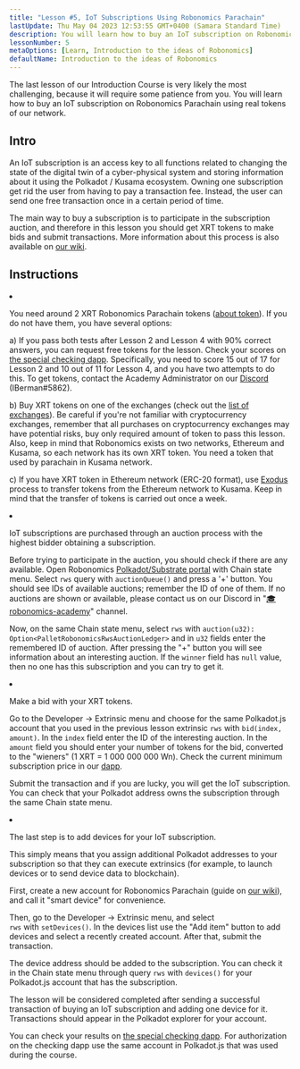 ```yaml
---
title: "Lesson #5, IoT Subscriptions Using Robonomics Parachain"
lastUpdate: Thu May 04 2023 12:53:55 GMT+0400 (Samara Standard Time)
description: You will learn how to buy an IoT subscription on Robonomics Parachain using real tokens of our network.
lessonNumber: 5
metaOptions: [Learn, Introduction to the ideas of Robonomics]
defaultName: Introduction to the ideas of Robonomics
---
```


The last lesson of our Introduction Course is very likely the most challenging, because it will require some patience from you. You will learn how to buy an IoT subscription on Robonomics Parachain using real tokens of our network.


## Intro

An IoT subscription is an access key to all functions related to changing the state of the digital twin of a cyber-physical system and storing information about it using the Polkadot / Kusama ecosystem. Owning one subscription get rid the user from having to pay a transaction fee. Instead, the user can send one free transaction once in a certain period of time.

The main way to buy a subscription is to participate in the subscription auction, and therefore in this lesson you should get XRT tokens to make bids and submit transactions. More information about this process is also available on [our wiki](https://wiki.robonomics.network/docs/get-subscription).

## Instructions

<List type="numbers">

<li>

You need around 2 XRT Robonomics Parachain tokens ([about token](https://robonomics.network/xrt/)). If you do not have them, you have several options:

a) If you pass both tests after Lesson 2 and Lesson 4 with 90% correct answers, you can request free tokens for the lesson. Check your scores on [the special checking dapp](https://lk.robonomics.academy/). Specifically, you need to score 15 out of 17 for Lesson 2 and 10 out of 11 for Lesson 4, and you have two attempts to do this. To get tokens, contact the Academy Administrator on our [Discord](https://discord.gg/xqDgG3EGm9) (IBerman#5862).

b) Buy XRT tokens on one of the exchanges (check out the [list of exchanges](https://www.coingecko.com/en/coins/robonomics-network#markets/)). Be careful if you're not familiar with cryptocurrency exchanges, remember that all purchases on cryptocurrency exchanges may have potential risks, buy only required amount of token to pass this lesson. Also, keep in mind that Robonomics exists on two networks, Ethereum and Kusama, so each network has its own XRT token. You need a token that used by parachain in Kusama network.

c) If you have XRT token in Ethereum network (ERC-20 format), use [Exodus](https://old.dapp.robonomics.network/#/exodus) process to transfer tokens from the Ethereum network to Kusama. Keep in mind that the transfer of tokens is carried out once a week.

</li>

<li>

IoT subscriptions are purchased through an auction process with the highest bidder obtaining a subscription.

Before trying to participate in the auction, you should check if there are any available. Open Robonomics [Polkadot/Substrate portal](https://polkadot.js.org/apps/?rpc=wss%3A%2F%2Fkusama.rpc.robonomics.network%2F#/chainstate) with Chain state menu. Select <code>rws</code> query with <code>auctionQueue()</code> and press a '+' button. You should see IDs of available auctions; remember the ID of one of them. If no auctions are shown or available, please contact us on our Discord in "[🎓robonomics-academy](https://discord.com/channels/803947358492557312/803947358492557315)" channel.

Now, on the same Chain state menu, select  <code>rws</code> with <code>auction(u32): Option&lt;PalletRobonomicsRwsAuctionLedger&gt;</code> and in <code>u32</code> fields enter the remembered ID of auction. After pressing the "+" button you will see information about an interesting auction. If the <code>winner</code> field has <code>null</code> value, then no one has this subscription and you can try to get it.

</li>

<li>

Make a bid with your XRT tokens.

Go to the Developer -> Extrinsic menu and choose for the same Polkadot.js account that you used in the previous lesson extrinsic <code>rws</code> with <code>bid(index, amount)</code>. In the <code>index</code> field enter the ID of the interesting auction. In the <code>amount</code> field you should enter your number of tokens for the bid, converted to the "wieners" (1 XRT = 1 000 000 000 Wn). Check the current minimum subscription price in our [dapp](https://dapp.robonomics.network/#/subscription). 

Submit the transaction and if you are lucky, you will get the IoT subscription. You can check that your Polkadot address owns the subscription through the same Chain state menu.

</li>

<li>

The last step is to add devices for your IoT subscription.

This simply means that you assign additional Polkadot addresses to your subscription so that they can execute extrinsics (for example, to launch devices or to send device data to blockchain).

First, create a new account for Robonomics Parachain (guide on [our wiki](https://wiki.robonomics.network/docs/create-account-in-dapp/)), and call it "smart device" for convenience.

Then, go to the Developer -> Extrinsic menu, and select <code> rws</code> with <code>setDevices()</code>. In the devices list use the "Add item" button to add devices and select a recently created account. After that, submit the transaction.

The device address should be added to the subscription. You can check it in the Chain state menu through query <code>rws</code> with <code>devices()</code> for your Polkadot.js account that has the subscription.

</li>

</List>

<Result>

The lesson will be considered completed after sending a successful transaction of buying an IoT subscription and adding one device for it. Transactions should appear in the Polkadot explorer for your account.

You can check your results on [the special checking dapp](https://lk.robonomics.academy/). For authorization on the checking dapp use the same account in Polkadot.js that was used during the course.

</Result>